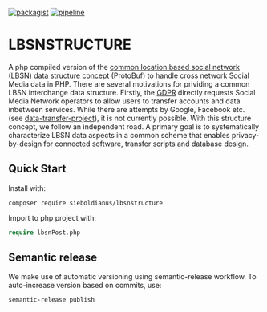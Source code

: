[![packagist](https://lbsn.vgiscience.org/lbsnstructure-php/version.svg)](https://packagist.org/packages/sieboldianus/lbsnstructure) [![pipeline](https://lbsn.vgiscience.org/lbsnstructure-php/pipeline.svg)](https://gitlab.vgiscience.de/lbsn/lbsnstructure-php)

# LBSNSTRUCTURE

A php compiled version of the [common location based social network (LBSN) data structure concept](https://gitlab.vgiscience.de/lbsn/concept) (ProtoBuf) to handle cross network Social Media data in PHP.
There are several motivations for prividing a common LBSN interchange data structure. Firstly, the [GDPR](https://eur-lex.europa.eu/legal-content/EN/TXT/?uri=CELEX%3A32016R0679) directly requests Social Media Network operators to allow users to transfer accounts and data inbetween services. 
While there are attempts by Google, Facebook etc. (see [data-transfer-project](https://github.com/google/data-transfer-project)), it is not currently possible. With this structure concept, we follow an independent road.
A primary goal is to systematically characterize LBSN data aspects in a common scheme that enables privacy-by-design for connected software, transfer scripts and database design.

## Quick Start

Install with:  
```shell
composer require sieboldianus/lbsnstructure
```

Import to php project with:  
```php
require lbsnPost.php
```

## Semantic release

We make use of automatic versioning using semantic-release workflow.
To auto-increase version based on commits, use:

```bash
semantic-release publish
```